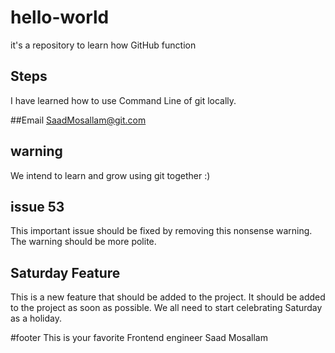 # hello-world
it's a repository to learn how GitHub function
## Steps
I have learned how to use Command Line of git locally.<br />

##Email
SaadMosallam@git.com

## warning
We intend to learn and grow using git together :)

## issue 53
This important issue should be fixed by removing this nonsense warning. The warning should be more polite.

## Saturday Feature
This is a new feature that should be added to the project. It should be added to the project as soon as possible.
We all need to start celebrating Saturday as a holiday.

#footer
This is your favorite Frontend engineer Saad Mosallam
